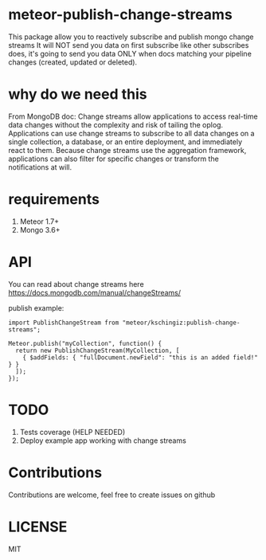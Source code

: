 # meteor-publish-change-streams

This package allow you to reactively subscribe and publish mongo change streams
It will NOT send you data on first subscribe like other subscribes does, it's going to send you data ONLY when docs matching your pipeline changes (created, updated or deleted).

# why do we need this

From MongoDB doc:
Change streams allow applications to access real-time data changes without the complexity and risk of tailing the oplog. Applications can use change streams to subscribe to all data changes on a single collection, a database, or an entire deployment, and immediately react to them. Because change streams use the aggregation framework, applications can also filter for specific changes or transform the notifications at will.

# requirements

1.  Meteor 1.7+
2.  Mongo 3.6+

# API

You can read about change streams here https://docs.mongodb.com/manual/changeStreams/

publish example:

```
import PublishChangeStream from "meteor/kschingiz:publish-change-streams";

Meteor.publish("myCollection", function() {
  return new PublishChangeStream(MyCollection, [
    { $addFields: { "fullDocument.newField": "this is an added field!" } }
  ]);
});
```

# TODO

1.  Tests coverage (HELP NEEDED)
2.  Deploy example app working with change streams

# Contributions

Contributions are welcome, feel free to create issues on github

# LICENSE

MIT
